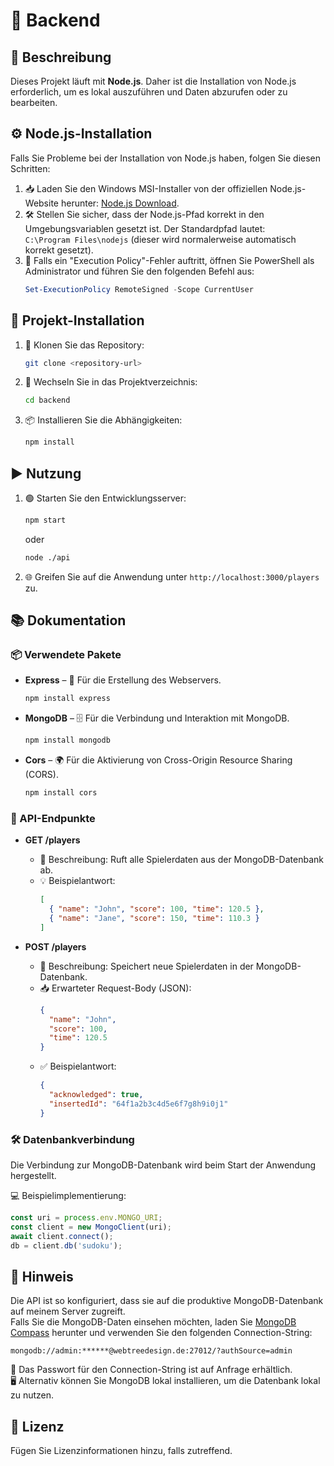# 🧩 Backend

## 📝 Beschreibung  
Dieses Projekt läuft mit **Node.js**. Daher ist die Installation von Node.js erforderlich, um es lokal auszuführen und Daten abzurufen oder zu bearbeiten.

## ⚙️ Node.js-Installation  
Falls Sie Probleme bei der Installation von Node.js haben, folgen Sie diesen Schritten:  
1. 📥 Laden Sie den Windows MSI-Installer von der offiziellen Node.js-Website herunter: [Node.js Download](https://nodejs.org/en/download).  
2. 🛠️ Stellen Sie sicher, dass der Node.js-Pfad korrekt in den Umgebungsvariablen gesetzt ist. Der Standardpfad lautet:  
   `C:\Program Files\nodejs` (dieser wird normalerweise automatisch korrekt gesetzt).  
3. 🧪 Falls ein "Execution Policy"-Fehler auftritt, öffnen Sie PowerShell als Administrator und führen Sie den folgenden Befehl aus:  
   ```powershell
   Set-ExecutionPolicy RemoteSigned -Scope CurrentUser
   ```

## 🚀 Projekt-Installation  
1. 🔁 Klonen Sie das Repository:  
   ```bash
   git clone <repository-url>
   ```  
2. 📂 Wechseln Sie in das Projektverzeichnis:  
   ```bash
   cd backend
   ```  
3. 📦 Installieren Sie die Abhängigkeiten:  
   ```bash
   npm install
   ```

## ▶️ Nutzung  
1. 🟢 Starten Sie den Entwicklungsserver:  
   ```bash
   npm start
   ```
   oder  
   ```bash
   node ./api
   ```
2. 🌐 Greifen Sie auf die Anwendung unter `http://localhost:3000/players` zu.  



## 📚 Dokumentation

### 📦 Verwendete Pakete  
- **Express** – 🧭 Für die Erstellung des Webservers.  
  ```bash
  npm install express
  ```  
- **MongoDB** – 🗄️ Für die Verbindung und Interaktion mit MongoDB.  
  ```bash
  npm install mongodb
  ```  
- **Cors** – 🌍 Für die Aktivierung von Cross-Origin Resource Sharing (CORS).  
  ```bash
  npm install cors
  ```

### 🔌 API-Endpunkte  
- **GET /players**  
  - 📄 Beschreibung: Ruft alle Spielerdaten aus der MongoDB-Datenbank ab.  
  - 💡 Beispielantwort:  
    ```json
    [
      { "name": "John", "score": 100, "time": 120.5 },
      { "name": "Jane", "score": 150, "time": 110.3 }
    ]
    ```

- **POST /players**  
  - 📄 Beschreibung: Speichert neue Spielerdaten in der MongoDB-Datenbank.  
  - 📥 Erwarteter Request-Body (JSON):  
    ```json
    {
      "name": "John",
      "score": 100,
      "time": 120.5
    }
    ```  
  - ✅ Beispielantwort:  
    ```json
    {
      "acknowledged": true,
      "insertedId": "64f1a2b3c4d5e6f7g8h9i0j1"
    }
    ```

### 🛠️ Datenbankverbindung  
Die Verbindung zur MongoDB-Datenbank wird beim Start der Anwendung hergestellt.  

💻 Beispielimplementierung:  
```javascript
const uri = process.env.MONGO_URI;
const client = new MongoClient(uri);
await client.connect();
db = client.db('sudoku');
```

## 🔐 Hinweis  
Die API ist so konfiguriert, dass sie auf die produktive MongoDB-Datenbank auf meinem Server zugreift.  
Falls Sie die MongoDB-Daten einsehen möchten, laden Sie [MongoDB Compass](https://www.mongodb.com/products/compass) herunter und verwenden Sie den folgenden Connection-String:  
```
mongodb://admin:******@webtreedesign.de:27012/?authSource=admin
```  

🔑 Das Passwort für den Connection-String ist auf Anfrage erhältlich.  
🖥️ Alternativ können Sie MongoDB lokal installieren, um die Datenbank lokal zu nutzen.

## 📄 Lizenz  
Fügen Sie Lizenzinformationen hinzu, falls zutreffend.
